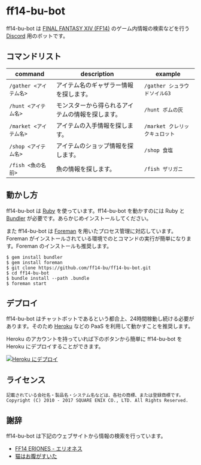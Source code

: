 # ff14-bu-bot

ff14-bu-bot は [FINAL FANTASY XIV (FF14)](https://jp.finalfantasyxiv.com) のゲーム内情報の検索などを行う [Discord](https://discordapp.com/) 用のボットです。

## コマンドリスト

| command                | description                                      | example                        |
|------------------------|--------------------------------------------------|--------------------------------|
| `/gather <アイテム名>` | アイテム名のギャザラー情報を探します。           | `/gather シュラウドソイルG3`   |
| `/hunt <アイテム名>`   | モンスターから得られるアイテムの情報を探します。 | `/hunt ボムの灰`               |
| `/market <アイテム名>` | アイテムの入手情報を探します。                   | `/market クレリックキュロット` |
| `/shop <アイテム名>`   | アイテムのショップ情報を探します。               | `/shop 食塩`                   |
| `/fish <魚の名前>`     | 魚の情報を探します。                             | `/fish ザリガニ`               |

## 動かし方

ff14-bu-bot は [Ruby](https://www.ruby-lang.org/ja/) を使っています。ff14-bu-bot を動かすのには Ruby と [Bundler](https://bundler.io/) が必要です。あらかじめインストールしてください。

また ff14-bu-bot は [Foreman](https://github.com/ddollar/foreman) を用いたプロセス管理に対応しています。Foreman がインストールされている環境でのとコマンドの実行が簡単になります。Foreman のインストールも推奨します。

```console
$ gem install bundler
$ gem install foreman
$ git clone https://github.com/ff14-bu/ff14-bu-bot.git
$ cd ff14-bu-bot
$ bundle install --path .bundle
$ foreman start
```

## デプロイ

ff14-bu-bot はチャットボットであるという都合上、24時間稼動し続ける必要があります。そのため [Heroku](https://www.heroku.com/) などの PaaS を利用して動かすことを推奨します。

Heroku のアカウントを持っていれば下のボタンから簡単に ff14-bu-bot を Heroku にデプロイすることができます。

[![Heroku にデプロイ](https://www.herokucdn.com/deploy/button.svg)](https://heroku.com/deploy)

## ライセンス

```
記載されている会社名・製品名・システム名などは、各社の商標、または登録商標です。
Copyright (C) 2010 - 2017 SQUARE ENIX CO., LTD. All Rights Reserved.
```

## 謝辞

ff14-bu-bot は下記のウェブサイトから情報の検索を行っています。

- [FF14 ERIONES - エリオネス](https://eriones.com/)
- [猫はお腹がすいた](http://ff14angler.com/)
